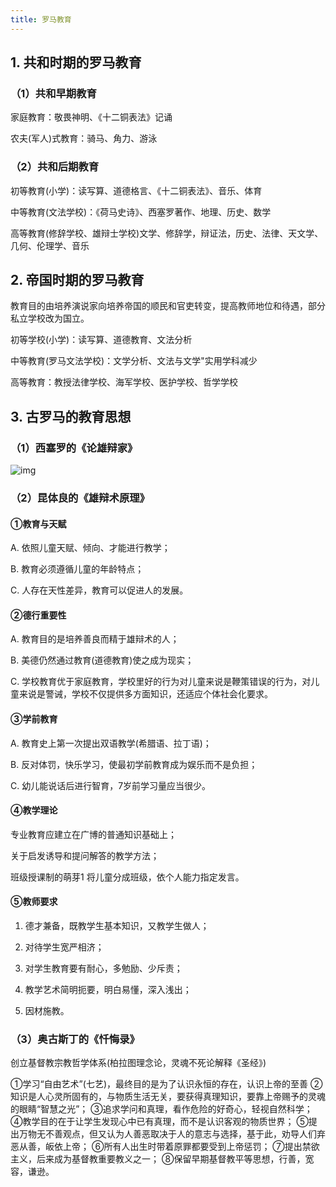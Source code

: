 ```yaml
---
title: 罗马教育
---
```


## 1. 共和时期的罗马教育



### （1）共和早期教育



家庭教育：敬畏神明、《十二铜表法》记诵



农夫(军人)式教育：骑马、角力、游泳



### （2）共和后期教育



初等教育(小学)：读写算、道德格言、《十二铜表法》、音乐、体育



中等教育(文法学校)：《荷马史诗》、西塞罗著作、地理、历史、数学



高等教育(修辞学校、雄辩士学校)文学、修辞学，辩证法，历史、法律、天文学、几何、伦理学、音乐



## 2. 帝国时期的罗马教育



教育目的由培养演说家向培养帝国的顺民和官吏转变，提高教师地位和待遇，部分私立学校改为国立。



初等学校(小学)：读写算、道德教育、文法分析



中等教育(罗马文法学校)：文学分析、文法与文学"实用学科减少



高等教育：教授法律学校、海军学校、医护学校、哲学学校



## 3. 古罗马的教育思想



### （1）西塞罗的《论雄辩家》



![img](http://passwordgloo.oss-cn-hangzhou.aliyuncs.com/teacher/%E9%9B%84%E8%BE%A9%E5%AE%B6%E6%95%99%E8%82%B2.svg)



### （2）昆体良的《雄辩术原理》



#### ①教育与天赋



A. 依照儿童天赋、倾向、才能进行教学；



B. 教育必须遵循儿童的年龄特点；



C. 人存在天性差异，教育可以促进人的发展。



#### ②德行重要性



A. 教育目的是培养善良而精于雄辩术的人；



B. 美德仍然通过教育(道德教育)使之成为现实；



C. 学校教育优于家庭教育，学校里好的行为对儿童来说是鞭策错误的行为，对儿童来说是警诫，学校不仅提供多方面知识，还适应个体社会化要求。



#### ③学前教育



A. 教育史上第一次提出双语教学(希腊语、拉丁语)；



B. 反对体罚，快乐学习，使最初学前教育成为娱乐而不是负担；



C. 幼儿能说话后进行智育，7岁前学习量应当很少。



#### ④教学理论



专业教育应建立在广博的普通知识基础上；



关于启发诱导和提问解答的教学方法；



班级授课制的萌芽1 将儿童分成班级，依个人能力指定发言。



#### ⑤教师要求



1. 德才兼备，既教学生基本知识，又教学生做人；

1. 对待学生宽严相济；

1. 对学生教育要有耐心，多勉励、少斥责；

1. 教学艺术简明扼要，明白易懂，深入浅出；

1. 因材施教。



### （3）奥古斯丁的《忏悔录》



创立基督教宗教哲学体系(柏拉图理念论，灵魂不死论解释《圣经》)



①学习“自由艺术”(七艺)，最终目的是为了认识永恒的存在，认识上帝的至善
②知识是人心灵所固有的，与物质生活无关，要获得真理知识，要靠上帝赐予的灵魂的眼睛“智慧之光”；
③追求学问和真理，看作危险的好奇心，轻视自然科学；
④教学目的在于让学生发现心中已有真理，而不是认识客观的物质世界；
⑤提出万物无不善观点，但又认为人善恶取决于人的意志与选择，基于此，劝导人们弃恶从善，皈依上帝；
⑥所有人出生时带着原罪都要受到上帝惩罚；
⑦提出禁欲主义，后来成为基督教重要教义之一；
⑧保留早期基督教平等思想，行善，宽容，谦逊。